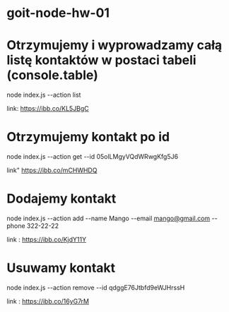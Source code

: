 # goit-node-hw-01

# Otrzymujemy i wyprowadzamy całą listę kontaktów w postaci tabeli (console.table)
node index.js --action list

link: https://ibb.co/KL5JBgC

# Otrzymujemy kontakt po id
node index.js --action get --id 05olLMgyVQdWRwgKfg5J6

link" https://ibb.co/mCHWHDQ

# Dodajemy kontakt
node index.js --action add --name Mango --email mango@gmail.com --phone 322-22-22

link : https://ibb.co/KjdY11Y

# Usuwamy kontakt
node index.js --action remove --id qdggE76Jtbfd9eWJHrssH

link : https://ibb.co/16yG7rM